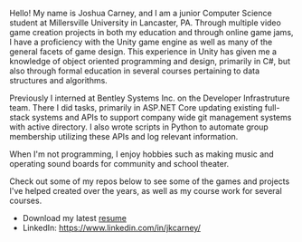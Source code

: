 Hello! My name is Joshua Carney, and I am a junior Computer Science student at Millersville University in Lancaster, PA. Through multiple video game creation projects in both my education and through online game jams, I have a proficiency with the Unity game engine as well as many of the general facets of game design. This experience in Unity has given me a knowledge of object oriented programming and design, primarily in C#, but also through formal education in several courses pertaining to data structures and algorithms. 

Previously I interned at Bentley Systems Inc. on the Developer Infrastruture team. There I did tasks, primarily in ASP.NET Core updating existing full-stack systems and APIs to support company wide git management systems with active directory. I also wrote scripts in Python to automate group membership utilizing these APIs and log relevant information. 

When I'm not programming, I enjoy hobbies such as making music and operating sound boards for community and school theater. 

Check out some of my repos below to see some of the games and projects I've helped created over the years, as well as my course work for several courses.

- Download my latest [resume](https://www.dl.dropboxusercontent.com/s/dwxvyjc5k29q0su/Joshua_Carney_Resume_2021.pdf?dl=0)
- LinkedIn: https://www.linkedin.com/in/jkcarney/
